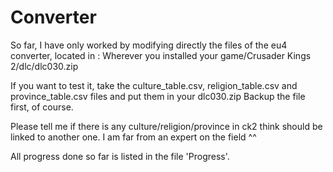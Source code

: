 # Converter

So far, I have only worked by modifying directly the files of the eu4 converter, located in :
Wherever you installed your game/Crusader Kings 2/dlc/dlc030.zip

If you want to test it, take the
culture_table.csv, religion_table.csv and province_table.csv files and put them in your dlc030.zip
Backup the file first, of course.

Please tell me if there is any culture/religion/province in ck2 think should be linked to another one. I am far from an expert on the field ^^

All progress done so far is listed in the file 'Progress'. 
